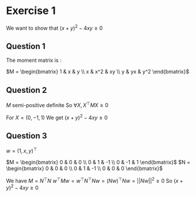 # Exercise 1

We want to show that $(x+y)^2 - 4xy \ge 0$

## Question 1

The moment matrix is :

$M = \begin{bmatrix} 1 & x & y \\ x & x^2 & xy \\ y & yx & y^2 \end{bmatrix}$

## Question 2

$M$ semi-positive definite
So $\forall X,X^\top M X \ge 0$


For $X = (0, -1, 1)$
We get $(x+y)^2 - 4xy \ge 0$

## Question 3

$w = (1,x,y)^\top$

$M = \begin{bmatrix} 0 & 0 & 0 \\ 0 & 1 & -1 \\ 0 & -1 & 1 \end{bmatrix}$
$N = \begin{bmatrix} 0 & 0 & 0 \\ 0 & 1 & -1 \\ 0 & 0 & 0 \end{bmatrix}$

We have $M = N^\top N$
$w^\top M w = w^\top N^\top N w = (Nw)^\top Nw = ||Nw||^2 \ge 0$
So $(x+y)^2 - 4xy \ge 0$
